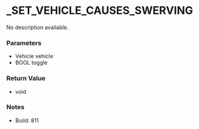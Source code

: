 # _SET_VEHICLE_CAUSES_SWERVING

No description available.

### Parameters
* Vehicle vehicle
* BOOL toggle

### Return Value
* void

### Notes
* Build: 811

